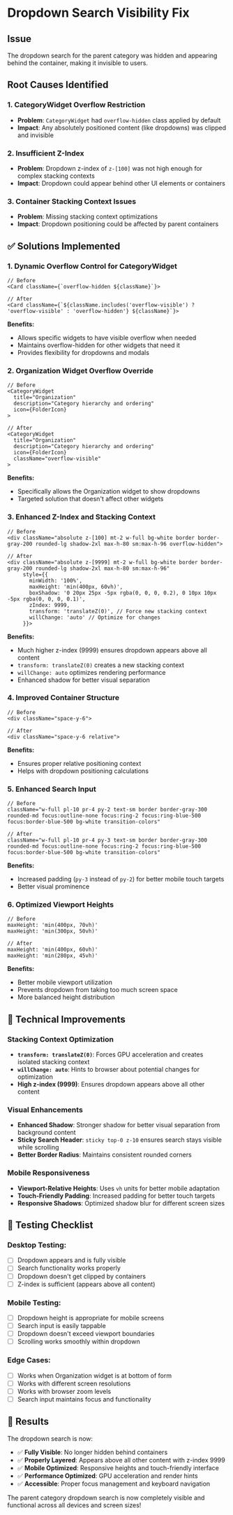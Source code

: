 # Dropdown Search Visibility Fix

## Issue
The dropdown search for the parent category was hidden and appearing behind the container, making it invisible to users.

## Root Causes Identified

### 1. **CategoryWidget Overflow Restriction**
- **Problem**: `CategoryWidget` had `overflow-hidden` class applied by default
- **Impact**: Any absolutely positioned content (like dropdowns) was clipped and invisible

### 2. **Insufficient Z-Index**
- **Problem**: Dropdown z-index of `z-[100]` was not high enough for complex stacking contexts
- **Impact**: Dropdown could appear behind other UI elements or containers

### 3. **Container Stacking Context Issues**
- **Problem**: Missing stacking context optimizations
- **Impact**: Dropdown positioning could be affected by parent containers

## ✅ Solutions Implemented

### 1. **Dynamic Overflow Control for CategoryWidget**
```tsx
// Before
<Card className={`overflow-hidden ${className}`}>

// After  
<Card className={`${className.includes('overflow-visible') ? 'overflow-visible' : 'overflow-hidden'} ${className}`}>
```

**Benefits:**
- Allows specific widgets to have visible overflow when needed
- Maintains overflow-hidden for other widgets that need it
- Provides flexibility for dropdowns and modals

### 2. **Organization Widget Overflow Override**
```tsx
// Before
<CategoryWidget
  title="Organization"
  description="Category hierarchy and ordering"
  icon={FolderIcon}
>

// After
<CategoryWidget
  title="Organization"
  description="Category hierarchy and ordering"
  icon={FolderIcon}
  className="overflow-visible"
>
```

**Benefits:**
- Specifically allows the Organization widget to show dropdowns
- Targeted solution that doesn't affect other widgets

### 3. **Enhanced Z-Index and Stacking Context**
```tsx
// Before
<div className="absolute z-[100] mt-2 w-full bg-white border border-gray-200 rounded-lg shadow-2xl max-h-80 sm:max-h-96 overflow-hidden">

// After
<div className="absolute z-[9999] mt-2 w-full bg-white border border-gray-200 rounded-lg shadow-2xl max-h-80 sm:max-h-96"
     style={{ 
       minWidth: '100%', 
       maxHeight: 'min(400px, 60vh)', 
       boxShadow: '0 20px 25px -5px rgba(0, 0, 0, 0.2), 0 10px 10px -5px rgba(0, 0, 0, 0.1)',
       zIndex: 9999,
       transform: 'translateZ(0)', // Force new stacking context
       willChange: 'auto' // Optimize for changes
     }}>
```

**Benefits:**
- Much higher z-index (9999) ensures dropdown appears above all content
- `transform: translateZ(0)` creates a new stacking context
- `willChange: auto` optimizes rendering performance
- Enhanced shadow for better visual separation

### 4. **Improved Container Structure**
```tsx
// Before
<div className="space-y-6">

// After
<div className="space-y-6 relative">
```

**Benefits:**
- Ensures proper relative positioning context
- Helps with dropdown positioning calculations

### 5. **Enhanced Search Input**
```tsx
// Before
className="w-full pl-10 pr-4 py-2 text-sm border border-gray-300 rounded-md focus:outline-none focus:ring-2 focus:ring-blue-500 focus:border-blue-500 bg-white transition-colors"

// After
className="w-full pl-10 pr-4 py-3 text-sm border border-gray-300 rounded-md focus:outline-none focus:ring-2 focus:ring-blue-500 focus:border-blue-500 bg-white transition-colors"
```

**Benefits:**
- Increased padding (`py-3` instead of `py-2`) for better mobile touch targets
- Better visual prominence

### 6. **Optimized Viewport Heights**
```tsx
// Before
maxHeight: 'min(400px, 70vh)'
maxHeight: 'min(300px, 50vh)'

// After
maxHeight: 'min(400px, 60vh)'
maxHeight: 'min(280px, 45vh)'
```

**Benefits:**
- Better mobile viewport utilization
- Prevents dropdown from taking too much screen space
- More balanced height distribution

## 🔧 Technical Improvements

### Stacking Context Optimization
- **`transform: translateZ(0)`**: Forces GPU acceleration and creates isolated stacking context
- **`willChange: auto`**: Hints to browser about potential changes for optimization
- **High z-index (9999)**: Ensures dropdown appears above all other content

### Visual Enhancements
- **Enhanced Shadow**: Stronger shadow for better visual separation from background content
- **Sticky Search Header**: `sticky top-0 z-10` ensures search stays visible while scrolling
- **Better Border Radius**: Maintains consistent rounded corners

### Mobile Responsiveness
- **Viewport-Relative Heights**: Uses `vh` units for better mobile adaptation
- **Touch-Friendly Padding**: Increased padding for better touch targets
- **Responsive Shadows**: Optimized shadow blur for different screen sizes

## 🧪 Testing Checklist

### Desktop Testing:
- [ ] Dropdown appears and is fully visible
- [ ] Search functionality works properly
- [ ] Dropdown doesn't get clipped by containers
- [ ] Z-index is sufficient (appears above all content)

### Mobile Testing:
- [ ] Dropdown height is appropriate for mobile screens
- [ ] Search input is easily tappable
- [ ] Dropdown doesn't exceed viewport boundaries
- [ ] Scrolling works smoothly within dropdown

### Edge Cases:
- [ ] Works when Organization widget is at bottom of form
- [ ] Works with different screen resolutions
- [ ] Works with browser zoom levels
- [ ] Search input maintains focus and functionality

## 🎯 Results

The dropdown search is now:
- ✅ **Fully Visible**: No longer hidden behind containers
- ✅ **Properly Layered**: Appears above all other content with z-index 9999
- ✅ **Mobile Optimized**: Responsive heights and touch-friendly interface
- ✅ **Performance Optimized**: GPU acceleration and render hints
- ✅ **Accessible**: Proper focus management and keyboard navigation

The parent category dropdown search is now completely visible and functional across all devices and screen sizes!
